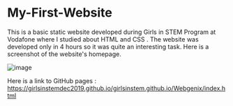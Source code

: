 # My-First-Website
This is a basic static website developed during Girls in STEM Program at Vodafone where I studied about HTML and CSS . The website was developed only in 4 hours so it was quite an interesting task.
Here is a screenshot of the website's homepage.

![image](https://user-images.githubusercontent.com/65680776/113021488-40ed7c80-91a1-11eb-9fb6-11bf8306d748.png)

Here is a link to GitHub pages :
https://girlsinstemdec2019.github.io/girlsinstem.github.io/Webgenix/index.html

